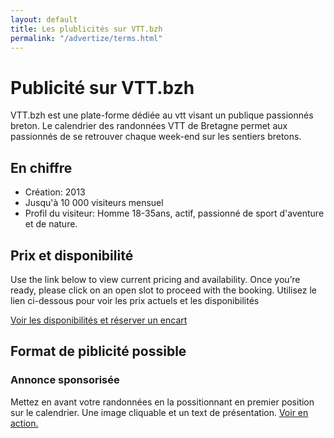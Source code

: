 ```yaml
---
layout: default
title: Les plublicités sur VTT.bzh
permalink: "/advertize/terms.html"
---
```

# Publicité sur VTT.bzh

VTT.bzh est une plate-forme dédiée au vtt visant un publique passionnés breton. Le calendrier des randonnées VTT de Bretagne permet aux passionnés de se retrouver chaque week-end sur les sentiers bretons.

## En chiffre

- Création: 2013
- Jusqu'à 10 000 visiteurs mensuel
- Profil du visiteur: Homme 18-35ans, actif, passionné de sport d'aventure et de nature.

## Prix et disponibilité

Use the link below to view current pricing and availability. Once you’re ready, please click on an open slot to proceed with the booking.
Utilisez le lien ci-dessous pour voir les prix actuels et les disponibilités

<a class="btn btn-primary my-2" href="{{site.data.advertizing.slot.href}}" target="_blank">Voir les disponibilités et réserver un encart</a>

## Format de piblicité possible

### Annonce sponsorisée

Mettez en avant votre randonnées en la possitionnant en premier position sur le calendrier. Une image cliquable et un text de présentation. <a href="/calendrier.html">Voir en action.</a>